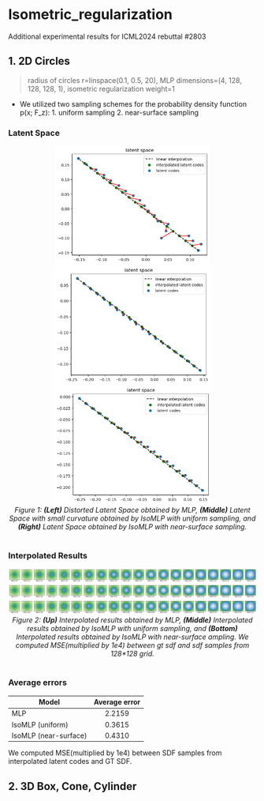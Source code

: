 # Isometric_regularization
Additional experimental results for ICML2024 rebuttal #2803

## 1. 2D Circles 
>radius of circles r=linspace(0.1, 0.5, 20), MLP dimensions=(4, 128, 128, 128, 1), isometric regularization weight=1

- We utilized two sampling schemes for the probability density function p(x; F_z): 1. uniform sampling 2. near-surface sampling 

### Latent Space
<center>
<div class="imgCollage">
<span style="width: 25%"><img src="./images/1/mlp_latent_space.png" height="240"/></span>
<span style="width: 25%"><img src="./images/1/iso_latent_space_0.png" height="240"/> </span>
<span style="width: 25%"><img src="./images/1/iso_latent_space_1.png" height="240"/> </span>
</div>
  <I>Figure 1: <b>(Left)</b> Distorted Latent Space obtained by MLP, <b>(Middle)</b> Latent Space with small curvature obtained by IsoMLP with uniform sampling, and <b>(Right)</b> Latent Space obtained by IsoMLP with near-surface sampling. </I>
</center>
<br>

### Interpolated Results
<center>
<div class="imgCollage">
<span style="width: 31.8%"><img src="./images/1/mlp_interp.png"/></span>
<span style="width: 31.8%"><img src="./images/1/iso_interp_0.png"/> </span>
<span style="width: 31.8%"><img src="./images/1/iso_interp_1.png"/> </span>
</div>
  <I>Figure 2: <b>(Up)</b> Interpolated results obtained by MLP, <b>(Middle)</b> Interpolated results obtained by IsoMLP with uniform sampling, and <b>(Bottom)</b> Interpolated results obtained by IsoMLP with near-surface ampling. We computed MSE(multiplied by 1e4) between gt sdf and sdf samples from 128*128 grid. </I>
</center>
<br>
  
### Average errors

| Model        | Average error           |
| ------------- |:-------------:|
| MLP | 2.2159 |
| IsoMLP (uniform)      | 0.3615      |
| IsoMLP (near-surface) | 0.4310      |

We computed MSE(multiplied by 1e4) between SDF samples from interpolated latent codes and GT SDF.

## 2. 3D Box, Cone, Cylinder
